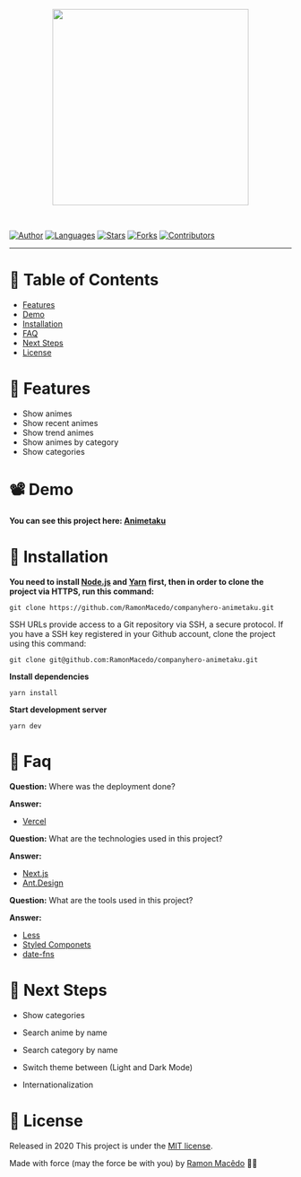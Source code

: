 <p align="center">
   <img src="https://i.ibb.co/3Tt063w/animetaku-logo2.png" width="350"/>
</p>

<br />

[![Author](https://img.shields.io/badge/author-RamonMacedo-121210?style=flat-square)](https://github.com/RamonMacedo)
[![Languages](https://img.shields.io/github/languages/count/RamonMacedo/companyhero-animetaku?color=%23121210&style=flat-square)](#)
[![Stars](https://img.shields.io/github/stars/RamonMacedo/companyhero-animetaku?color=121210&style=flat-square)](https://github.com/RamonMacedo/companyhero-animetaku/stargazers)
[![Forks](https://img.shields.io/github/forks/RamonMacedo/companyhero-animetaku?color=%23121210&style=flat-square)](https://github.com/RamonMacedo/companyhero-animetaku/network/members)
[![Contributors](https://img.shields.io/github/contributors/RamonMacedo/companyhero-animetaku?color=121210&style=flat-square)](https://github.com/RamonMacedo/companyhero-animetaku/graphs/contributors)

---

# :pushpin: Table of Contents

* [Features](#rocket-features)
* [Demo](#film_projector-demo)
* [Installation](#construction_worker-installation)
* [FAQ](#postbox-faq)
* [Next Steps](#construction-next-steps)
* [License](#closed_book-license)

# :rocket: Features

* Show animes
* Show recent animes
* Show trend animes
* Show animes by category
* Show categories

# :film_projector: Demo

**You can see this project here: [Animetaku](https://animetaku.vercel.app/)**

# :construction_worker: Installation

**You need to install [Node.js](https://nodejs.org/en/download/) and [Yarn](https://yarnpkg.com/) first, then in order to clone the project via HTTPS, run this command:**

```
git clone https://github.com/RamonMacedo/companyhero-animetaku.git
```

SSH URLs provide access to a Git repository via SSH, a secure protocol. If you have a SSH key registered in your Github account, clone the project using this command:

```
git clone git@github.com:RamonMacedo/companyhero-animetaku.git
```

**Install dependencies**

```
yarn install
```

**Start development server**

```
yarn dev
```

# :postbox: Faq

**Question:** Where was the deployment done?

**Answer:**
* [Vercel](https://vercel.com/home/)

**Question:** What are the technologies used in this project?

**Answer:**

* [Next.js](https://nextjs.org/)
* [Ant.Design](https://ant.design/)

**Question:** What are the tools used in this project?

**Answer:**
* [Less](http://lesscss.org/)
* [Styled Componets](https://styled-components.com/)
* [date-fns](https://date-fns.org/)

# :construction: Next Steps

* Show categories
* Search anime by name
* Search category by name

* Switch theme between (Light and Dark Mode)
* Internationalization

# :closed_book: License

Released in 2020
This project is under the [MIT license](https://github.com/RamonMacedo/companyhero-animetaku/master/LICENSE).

Made with force (may the force be with you) by [Ramon Macêdo](https://github.com/RamonMacedo) 🖤🚀